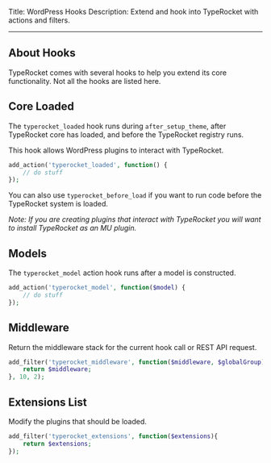 Title: WordPress Hooks
Description: Extend and hook into TypeRocket with actions and filters.

---

## About Hooks

TypeRocket comes with several hooks to help you extend its core functionality. Not all the hooks are listed here.

## Core Loaded

The `typerocket_loaded` hook runs during `after_setup_theme`, after TypeRocket core has loaded, and before the TypeRocket registry runs.

This hook allows WordPress plugins to interact with TypeRocket. 

```php
add_action('typerocket_loaded', function() {
    // do stuff
});
```

You can also use `typerocket_before_load` if you want to run code before the TypeRocket system is loaded.

*Note: If you are creating plugins that interact with TypeRocket you will want to install TypeRocket as an MU plugin.*

## Models

The `typerocket_model` action hook runs after a model is constructed.

```php
add_action('typerocket_model', function($model) {
    // do stuff
});
```

## Middleware

Return the middleware stack for the current hook call or REST API request.

```php
add_filter('typerocket_middleware', function($middleware, $globalGroup) {
    return $middleware;
}, 10, 2);
```

## Extensions List

Modify the plugins that should be loaded.

```php
add_filter('typerocket_extensions', function($extensions){
    return $extensions;
});
```